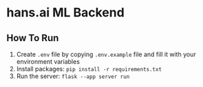 # hans.ai ML Backend

## How To Run

1. Create `.env` file by copying `.env.example` file and fill it with your environment variables
2. Install packages: `pip install -r requirements.txt`
3. Run the server: `flask --app server run`
